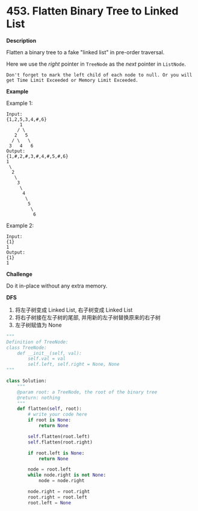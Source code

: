 # 453. Flatten Binary Tree to Linked List

**Description**

Flatten a binary tree to a fake "linked list" in pre-order traversal.

Here we use the *right* pointer in `TreeNode` as the *next* pointer in `ListNode`.

```
Don't forget to mark the left child of each node to null. Or you will get Time Limit Exceeded or Memory Limit Exceeded.
```

**Example**

Example 1:

```
Input:
{1,2,5,3,4,#,6}
     1
    / \
   2   5
  / \   \
 3   4   6
Output:
{1,#,2,#,3,#,4,#,5,#,6}
1
 \
  2
   \
    3
     \
      4
       \
        5
         \
          6
```

Example 2:

```
Input:
{1}
1
Output:
{1}
1
```


**Challenge**

Do it in-place without any extra memory.


**DFS**

1. 将左子树变成 Linked List, 右子树变成 Linked List
2. 将右子树接在左子树的尾部, 并用新的左子树替换原来的右子树
3. 左子树赋值为 None


```python
"""
Definition of TreeNode:
class TreeNode:
    def __init__(self, val):
        self.val = val
        self.left, self.right = None, None
"""

class Solution:
    """
    @param root: a TreeNode, the root of the binary tree
    @return: nothing
    """
    def flatten(self, root):
        # write your code here
        if root is None:
            return None

        self.flatten(root.left)
        self.flatten(root.right)

        if root.left is None:
            return None

        node = root.left
        while node.right is not None:
            node = node.right

        node.right = root.right
        root.right = root.left
        root.left = None
```
